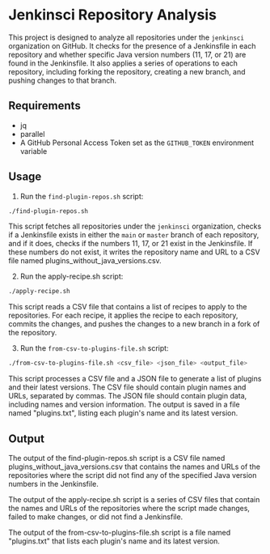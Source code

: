 # Jenkinsci Repository Analysis

This project is designed to analyze all repositories under the `jenkinsci` organization on GitHub. It checks for the presence of a Jenkinsfile in each repository and whether specific Java version numbers (11, 17, or 21) are found in the Jenkinsfile. It also applies a series of operations to each repository, including forking the repository, creating a new branch, and pushing changes to that branch.

## Requirements

- jq
- parallel
- A GitHub Personal Access Token set as the `GITHUB_TOKEN` environment variable

## Usage

1. Run the `find-plugin-repos.sh` script:

```bash
./find-plugin-repos.sh
```

This script fetches all repositories under the `jenkinsci` organization, checks if a Jenkinsfile exists in either the `main` or `master` branch of each repository, and if it does, checks if the numbers 11, 17, or 21 exist in the Jenkinsfile. If these numbers do not exist, it writes the repository name and URL to a CSV file named plugins_without_java_versions.csv.

2. Run the apply-recipe.sh script:

```bash
./apply-recipe.sh
```

This script reads a CSV file that contains a list of recipes to apply to the repositories. For each recipe, it applies the recipe to each repository, commits the changes, and pushes the changes to a new branch in a fork of the repository.  

3. Run the `from-csv-to-plugins-file.sh` script:

```bash
./from-csv-to-plugins-file.sh <csv_file> <json_file> <output_file>
```

This script processes a CSV file and a JSON file to generate a list of plugins and their latest versions. The CSV file should contain plugin names and URLs, separated by commas. The JSON file should contain plugin data, including names and version information. The output is saved in a file named "plugins.txt", listing each plugin's name and its latest version.

## Output
The output of the find-plugin-repos.sh script is a CSV file named plugins_without_java_versions.csv that contains the names and URLs of the repositories where the script did not find any of the specified Java version numbers in the Jenkinsfile.

The output of the apply-recipe.sh script is a series of CSV files that contain the names and URLs of the repositories where the script made changes, failed to make changes, or did not find a Jenkinsfile.

The output of the from-csv-to-plugins-file.sh script is a file named "plugins.txt" that lists each plugin's name and its latest version.
